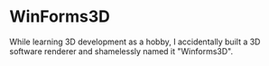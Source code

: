 # WinForms3D
While learning 3D development as a hobby, I accidentally built a 3D software renderer and shamelessly named it "Winforms3D".
